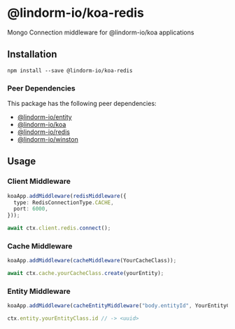 # @lindorm-io/koa-redis
Mongo Connection middleware for @lindorm-io/koa applications

## Installation
```shell script
npm install --save @lindorm-io/koa-redis
```

### Peer Dependencies
This package has the following peer dependencies: 
* [@lindorm-io/entity](https://www.npmjs.com/package/@lindorm-io/entity)
* [@lindorm-io/koa](https://www.npmjs.com/package/@lindorm-io/koa)
* [@lindorm-io/redis](https://www.npmjs.com/package/@lindorm-io/redis)
* [@lindorm-io/winston](https://www.npmjs.com/package/@lindorm-io/winston)

## Usage

### Client Middleware
```typescript
koaApp.addMiddleware(redisMiddleware({
  type: RedisConnectionType.CACHE,
  port: 6000,
}));

await ctx.client.redis.connect();
```

### Cache Middleware
```typescript
koaApp.addMiddleware(cacheMiddleware(YourCacheClass));

await ctx.cache.yourCacheClass.create(yourEntity);
```

### Entity Middleware
```typescript
koaApp.addMiddleware(cacheEntityMiddleware("body.entityId", YourEntityClass, YourCacheClass));

ctx.entity.yourEntityClass.id // -> <uuid>
```
